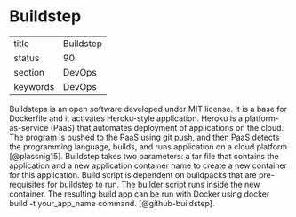 # Buildstep


|          |           |
| -------- | --------- |
| title    | Buildstep | 
| status   | 90        |
| section  | DevOps    |
| keywords | DevOps    |


     
Buildsteps is an open software developed under MIT license.  It is a
base for Dockerfile and it activates Heroku-style application. Heroku
is a platform-as-service (PaaS) that automates deployment of
applications on the cloud. The program is pushed to the PaaS using git
push, and then PaaS detects the programming language, builds, and runs
application on a cloud platform [@plassnig15].  Buildstep takes
two parameters: a tar file that contains the application and a new
application container name to create a new container for this
application. Build script is dependent on buildpacks that are
pre-requisites for buildstep to run. The builder script runs inside
the new container.  The resulting build app can be run with Docker
using docker build -t your\_app\_name
command. [@github-buildstep].

